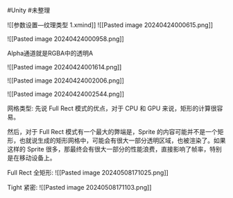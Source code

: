 #Unity #未整理 


![[参数设置—纹理类型 1.xmind]]
![[Pasted image 20240424000615.png]]


![[Pasted image 20240424000958.png]]


Alpha通道就是RGBA中的透明A


![[Pasted image 20240424001614.png]]


![[Pasted image 20240424002006.png]]


![[Pasted image 20240424002544.png]]


网格类型:
先说 Full Rect 模式的优点，对于 CPU 和 GPU 来说，矩形的计算很容易。

然后，对于 Full Rect 模式有一个最大的弊端是，Sprite 的内容可能并不是一个矩形，也就说生成的矩形网格中，可能会有很大一部分透明区域，也被渲染了。如果这样的 Sprite 很多，那最终会有很大一部分的性能浪费，直接影响了帧率，特别是在移动设备上。

Full Rect 全矩形: 
![[Pasted image 20240508171025.png]]


Tight 紧密:
![[Pasted image 20240508171103.png]]

